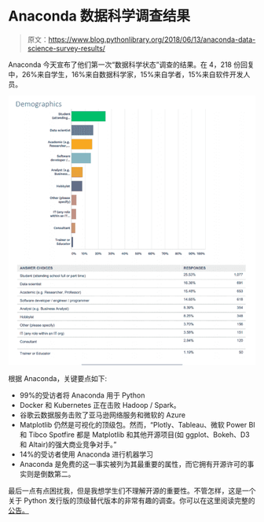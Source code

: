 # Anaconda 数据科学调查结果

> 原文：<https://www.blog.pythonlibrary.org/2018/06/13/anaconda-data-science-survey-results/>

Anaconda 今天宣布了他们第一次“数据科学状态”调查的结果。在 4，218 份回复中，26%来自学生，16%来自数据科学家，15%来自学者，15%来自软件开发人员。

[![](img/f301a372de48270b05f32e1fcbc76882.png)](https://www.blog.pythonlibrary.org/wp-content/uploads/2018/06/anaconda_results.png)

根据 Anaconda，关键要点如下:

*   99%的受访者将 Anaconda 用于 Python
*   Docker 和 Kubernetes 正在击败 Hadoop / Spark。
*   谷歌云数据服务击败了亚马逊网络服务和微软的 Azure
*   Matplotlib 仍然是可视化的顶级包。然而，“Plotly、Tableau、微软 Power BI 和 Tibco Spotfire 都是 Matplotlib 和其他开源项目(如 ggplot、Bokeh、D3 和 Altair)的强大商业竞争对手。”
*   14%的受访者使用 Anaconda 进行机器学习
*   Anaconda 是免费的这一事实被列为其最重要的属性，而它拥有开源许可的事实则是倒数第二。

最后一点有点困扰我，但是我想学生们不理解开源的重要性。不管怎样，这是一个关于 Python 发行版的顶级替代版本的非常有趣的调查。你可以在这里阅读完整的[公告。](https://www.anaconda.com/blog/developer-blog/anaconda-2018-state-of-data-science-report-released/)